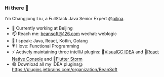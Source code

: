 ### Hi there 👋

<!--
**beansoftapp/beansoftapp** is a ✨ _special_ ✨ repository because its `README.md` (this file) appears on your GitHub profile.

Here are some ideas to get you started:

- 🔭 I’m currently working on ...
- 🌱 I’m currently learning ...
- 👯 I’m looking to collaborate on ...
- 🤔 I’m looking for help with ...
- 💬 Ask me about ...
- 📫 How to reach me: ...
- 😄 Pronouns: ...
- ⚡ Fun fact: ...
-->
I'm Changjiong Liu, a FullStack Java Senior Expert @[pilipa](https://github.com/pilipa-cn).

- 🔭 Currently working at Beijing
- 📫 Reach me: beansoft@126.com wechat: weblogic
- 🎤 I speak: Java, React, Kotlin, Golang
- 💗 I love: Functional Programming
- ⚡ Actively maintaining three intelliJ plugins: 🌈[VisualGC IDEA](https://github.com/beansoftapp/visualgc_java8/) and 🌈[React Native Console](https://github.com/beansoftapp/react-native-console/) and 🌈[Flutter Storm](https://plugins.jetbrains.com/plugin/14718-flutter-storm/)
- 😄 Download all my IDEA plugins@ https://plugins.jetbrains.com/organization/BeanSoft

